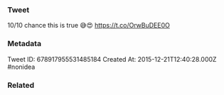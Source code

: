 ### Tweet
10/10 chance this is true 😅😍 https://t.co/OrwBuDEE0O

### Metadata
Tweet ID: 678917955531485184
Created At: 2015-12-21T12:40:28.000Z
#nonidea

### Related

